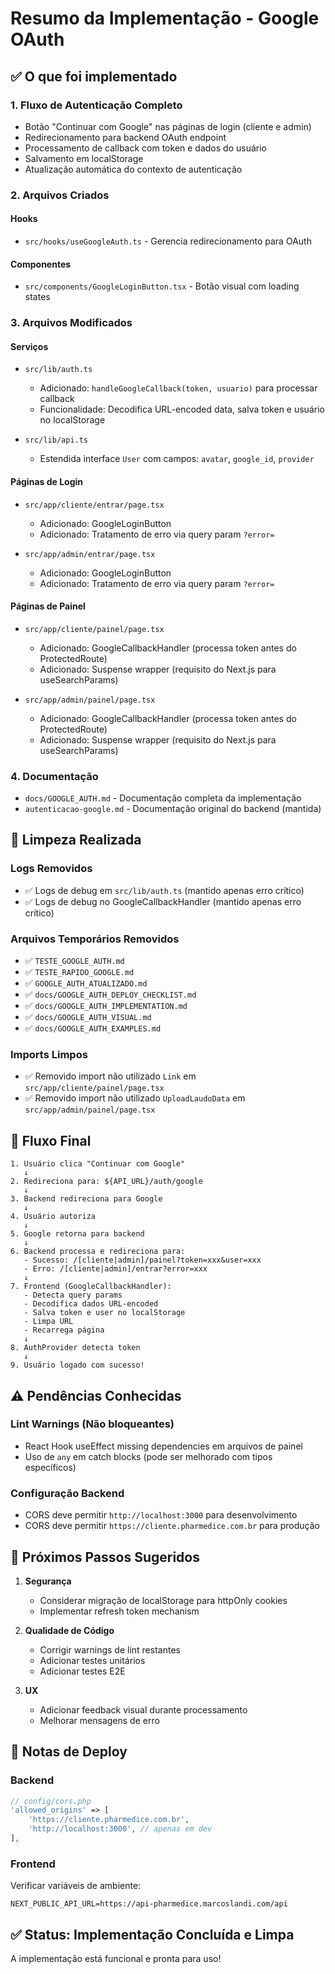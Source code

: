 # Resumo da Implementação - Google OAuth

## ✅ O que foi implementado

### 1. **Fluxo de Autenticação Completo**
- Botão "Continuar com Google" nas páginas de login (cliente e admin)
- Redirecionamento para backend OAuth endpoint
- Processamento de callback com token e dados do usuário
- Salvamento em localStorage
- Atualização automática do contexto de autenticação

### 2. **Arquivos Criados**

#### Hooks
- `src/hooks/useGoogleAuth.ts` - Gerencia redirecionamento para OAuth

#### Componentes
- `src/components/GoogleLoginButton.tsx` - Botão visual com loading states

### 3. **Arquivos Modificados**

#### Serviços
- `src/lib/auth.ts` 
  - Adicionado: `handleGoogleCallback(token, usuario)` para processar callback
  - Funcionalidade: Decodifica URL-encoded data, salva token e usuário no localStorage

- `src/lib/api.ts`
  - Estendida interface `User` com campos: `avatar`, `google_id`, `provider`

#### Páginas de Login
- `src/app/cliente/entrar/page.tsx`
  - Adicionado: GoogleLoginButton
  - Adicionado: Tratamento de erro via query param `?error=`

- `src/app/admin/entrar/page.tsx`
  - Adicionado: GoogleLoginButton
  - Adicionado: Tratamento de erro via query param `?error=`

#### Páginas de Painel
- `src/app/cliente/painel/page.tsx`
  - Adicionado: GoogleCallbackHandler (processa token antes do ProtectedRoute)
  - Adicionado: Suspense wrapper (requisito do Next.js para useSearchParams)

- `src/app/admin/painel/page.tsx`
  - Adicionado: GoogleCallbackHandler (processa token antes do ProtectedRoute)
  - Adicionado: Suspense wrapper (requisito do Next.js para useSearchParams)

### 4. **Documentação**
- `docs/GOOGLE_AUTH.md` - Documentação completa da implementação
- `autenticacao-google.md` - Documentação original do backend (mantida)

## 🧹 Limpeza Realizada

### Logs Removidos
- ✅ Logs de debug em `src/lib/auth.ts` (mantido apenas erro crítico)
- ✅ Logs de debug no GoogleCallbackHandler (mantido apenas erro crítico)

### Arquivos Temporários Removidos
- ✅ `TESTE_GOOGLE_AUTH.md`
- ✅ `TESTE_RAPIDO_GOOGLE.md`
- ✅ `GOOGLE_AUTH_ATUALIZADO.md`
- ✅ `docs/GOOGLE_AUTH_DEPLOY_CHECKLIST.md`
- ✅ `docs/GOOGLE_AUTH_IMPLEMENTATION.md`
- ✅ `docs/GOOGLE_AUTH_VISUAL.md`
- ✅ `docs/GOOGLE_AUTH_EXAMPLES.md`

### Imports Limpos
- ✅ Removido import não utilizado `Link` em `src/app/cliente/painel/page.tsx`
- ✅ Removido import não utilizado `UploadLaudoData` em `src/app/admin/painel/page.tsx`

## 🔄 Fluxo Final

```
1. Usuário clica "Continuar com Google"
   ↓
2. Redireciona para: ${API_URL}/auth/google
   ↓
3. Backend redireciona para Google
   ↓
4. Usuário autoriza
   ↓
5. Google retorna para backend
   ↓
6. Backend processa e redireciona para:
   - Sucesso: /[cliente|admin]/painel?token=xxx&user=xxx
   - Erro: /[cliente|admin]/entrar?error=xxx
   ↓
7. Frontend (GoogleCallbackHandler):
   - Detecta query params
   - Decodifica dados URL-encoded
   - Salva token e user no localStorage
   - Limpa URL
   - Recarrega página
   ↓
8. AuthProvider detecta token
   ↓
9. Usuário logado com sucesso!
```

## ⚠️ Pendências Conhecidas

### Lint Warnings (Não bloqueantes)
- React Hook useEffect missing dependencies em arquivos de painel
- Uso de `any` em catch blocks (pode ser melhorado com tipos específicos)

### Configuração Backend
- CORS deve permitir `http://localhost:3000` para desenvolvimento
- CORS deve permitir `https://cliente.pharmedice.com.br` para produção

## 🚀 Próximos Passos Sugeridos

1. **Segurança**
   - Considerar migração de localStorage para httpOnly cookies
   - Implementar refresh token mechanism

2. **Qualidade de Código**
   - Corrigir warnings de lint restantes
   - Adicionar testes unitários
   - Adicionar testes E2E

3. **UX**
   - Adicionar feedback visual durante processamento
   - Melhorar mensagens de erro

## 📝 Notas de Deploy

### Backend
```php
// config/cors.php
'allowed_origins' => [
    'https://cliente.pharmedice.com.br',
    'http://localhost:3000', // apenas em dev
],
```

### Frontend
Verificar variáveis de ambiente:
```env
NEXT_PUBLIC_API_URL=https://api-pharmedice.marcoslandi.com/api
```

## ✅ Status: **Implementação Concluída e Limpa**

A implementação está funcional e pronta para uso!
